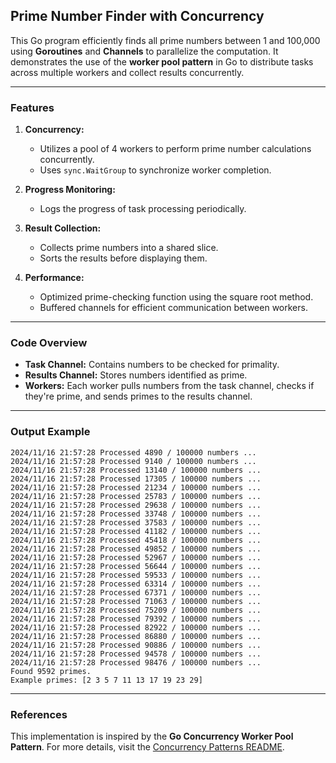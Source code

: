 ## Prime Number Finder with Concurrency

This Go program efficiently finds all prime numbers between 1 and 100,000 using **Goroutines** and **Channels** 
to parallelize the computation. It demonstrates the use of the **worker pool pattern** in Go to distribute
tasks across multiple workers and collect results concurrently.

---

### Features
1. **Concurrency:**
    - Utilizes a pool of 4 workers to perform prime number calculations concurrently.
    - Uses `sync.WaitGroup` to synchronize worker completion.

2. **Progress Monitoring:**
    - Logs the progress of task processing periodically.

3. **Result Collection:**
    - Collects prime numbers into a shared slice.
    - Sorts the results before displaying them.

4. **Performance:**
    - Optimized prime-checking function using the square root method.
    - Buffered channels for efficient communication between workers.

---

### Code Overview

- **Task Channel:** Contains numbers to be checked for primality.
- **Results Channel:** Stores numbers identified as prime.
- **Workers:** Each worker pulls numbers from the task channel, checks if they're prime,
and sends primes to the results channel.

---

### Output Example

```
2024/11/16 21:57:28 Processed 4890 / 100000 numbers ...
2024/11/16 21:57:28 Processed 9140 / 100000 numbers ...
2024/11/16 21:57:28 Processed 13140 / 100000 numbers ...
2024/11/16 21:57:28 Processed 17305 / 100000 numbers ...
2024/11/16 21:57:28 Processed 21234 / 100000 numbers ...
2024/11/16 21:57:28 Processed 25783 / 100000 numbers ...
2024/11/16 21:57:28 Processed 29638 / 100000 numbers ...
2024/11/16 21:57:28 Processed 33748 / 100000 numbers ...
2024/11/16 21:57:28 Processed 37583 / 100000 numbers ...
2024/11/16 21:57:28 Processed 41182 / 100000 numbers ...
2024/11/16 21:57:28 Processed 45418 / 100000 numbers ...
2024/11/16 21:57:28 Processed 49852 / 100000 numbers ...
2024/11/16 21:57:28 Processed 52967 / 100000 numbers ...
2024/11/16 21:57:28 Processed 56644 / 100000 numbers ...
2024/11/16 21:57:28 Processed 59533 / 100000 numbers ...
2024/11/16 21:57:28 Processed 63314 / 100000 numbers ...
2024/11/16 21:57:28 Processed 67371 / 100000 numbers ...
2024/11/16 21:57:28 Processed 71063 / 100000 numbers ...
2024/11/16 21:57:28 Processed 75209 / 100000 numbers ...
2024/11/16 21:57:28 Processed 79392 / 100000 numbers ...
2024/11/16 21:57:28 Processed 82922 / 100000 numbers ...
2024/11/16 21:57:28 Processed 86880 / 100000 numbers ...
2024/11/16 21:57:28 Processed 90886 / 100000 numbers ...
2024/11/16 21:57:28 Processed 94578 / 100000 numbers ...
2024/11/16 21:57:28 Processed 98476 / 100000 numbers ...
Found 9592 primes.
Example primes: [2 3 5 7 11 13 17 19 23 29]
```

---

### References
This implementation is inspired by the **Go Concurrency Worker Pool Pattern**. For more details, visit the [Concurrency Patterns README](https://github.com/ducnpdev/open-dev/blob/master/concurrency/patterns/README.md).
